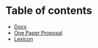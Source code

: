 # Table of contents

* [Docs](README.md)
* [One Paper Proposal](one-paper-proposal.md)
* [Lexicon](lexicon.md)

